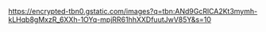 https://encrypted-tbn0.gstatic.com/images?q=tbn:ANd9GcRlCA2Kt3mymh-kLHqb8gMxzR_6XXh-1OYq-mpjRR61hhXXDfuutJwV85Y&s=10
